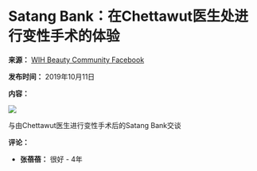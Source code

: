 # Satang Bank：在Chettawut医生处进行变性手术的体验

**来源：** [WIH Beauty Community Facebook](https://www.facebook.com/wihinternationalhospital/videos/1419289881565990/?__tn__=%2CO)

**发布时间：** 2019年10月11日

**内容：**

[![](https://scontent-sjc3-1.xx.fbcdn.net/v/t15.5256-10/69749271_1419292718232373_9032419401487351808_n.jpg?stp=dst-jpg_s960x960_tt6&_nc_cat=110&ccb=1-7&_nc_sid=50ce42&_nc_ohc=tp2fNjY6iU4Q7kNvgEEkb85&_nc_oc=AdiQKsaXBIBE7WN45kGyUnUbs170d_02EJga_3jRkCx06b9CZx0gSJGO5BqesqlPjTY&_nc_zt=23&_nc_ht=scontent-sjc3-1.xx&_nc_gid=AZrmbkMpmlCCmImb5xaLIo3&oh=00_AYAKYWrKr18wuT4Yas2bqh_pqdspK_uOl6nJO5QZRADAkg&oe=67C46CA3)](https://www.facebook.com/wihinternationalhospital/videos/1419289881565990/?__tn__=%2CO)

与由Chettawut医生进行变性手术后的Satang Bank交谈

**评论：**

*   **张蓓蓓：** 很好 - 4年
